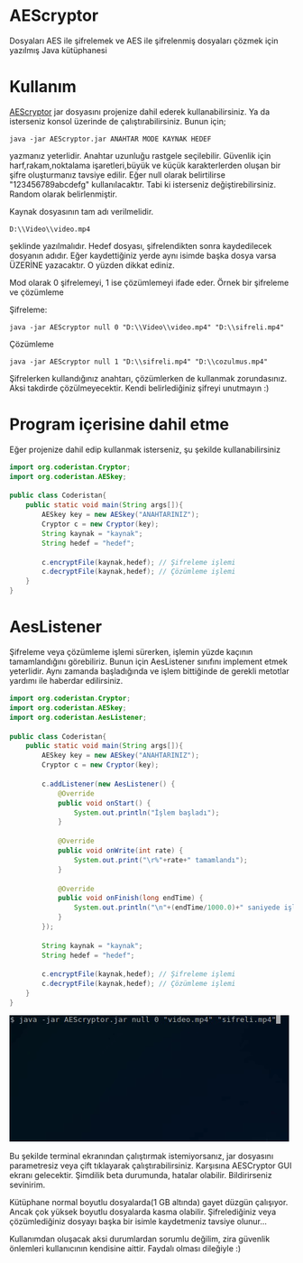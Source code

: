 # AEScryptor
Dosyaları AES ile şifrelemek ve AES ile şifrelenmiş dosyaları çözmek için yazılmış Java kütüphanesi

# Kullanım

[AEScryptor](https://github.com/coderistan/AEScryptor/blob/master/dist/AEScryptor.jar) jar dosyasını projenize dahil ederek kullanabilirsiniz. Ya da isterseniz konsol üzerinde de çalıştırabilirsiniz. Bunun için;

```
java -jar AEScryptor.jar ANAHTAR MODE KAYNAK HEDEF
```

yazmanız yeterlidir. Anahtar uzunluğu rastgele seçilebilir. Güvenlik için harf,rakam,noktalama işaretleri,büyük ve küçük karakterlerden oluşan bir şifre oluşturmanız tavsiye edilir. Eğer null olarak belirtilirse "123456789abcdefg" kullanılacaktır. Tabi ki isterseniz değiştirebilirsiniz. Random olarak belirlenmiştir. 

Kaynak dosyasının tam adı verilmelidir.

```
D:\\Video\\video.mp4
```

şeklinde yazılmalıdır. Hedef dosyası, şifrelendikten sonra kaydedilecek dosyanın adıdır. Eğer kaydettiğiniz yerde aynı isimde başka dosya varsa ÜZERİNE yazacaktır. O yüzden dikkat ediniz. 

Mod olarak 0 şifrelemeyi, 1 ise çözümlemeyi ifade eder. Örnek bir şifreleme ve çözümleme

Şifreleme:
```
java -jar AEScryptor null 0 "D:\\Video\\video.mp4" "D:\\sifreli.mp4"
```

Çözümleme
```
java -jar AEScryptor null 1 "D:\\sifreli.mp4" "D:\\cozulmus.mp4"
```

Şifrelerken kullandığınız anahtarı, çözümlerken de kullanmak zorundasınız. Aksi takdirde çözülmeyecektir. Kendi belirlediğiniz şifreyi unutmayın :)

# Program içerisine dahil etme

Eğer projenize dahil edip kullanmak isterseniz, şu şekilde kullanabilirsiniz

```java
import org.coderistan.Cryptor;
import org.coderistan.AESkey;

public class Coderistan{
    public static void main(String args[]){
        AESkey key = new AESkey("ANAHTARINIZ");
        Cryptor c = new Cryptor(key);
        String kaynak = "kaynak";
        String hedef = "hedef";
        
        c.encryptFile(kaynak,hedef); // Şifreleme işlemi
        c.decryptFile(kaynak,hedef); // Çözümleme işlemi
    }
}
```

# AesListener

Şifreleme veya çözümleme işlemi sürerken, işlemin yüzde kaçının tamamlandığını görebiliriz. Bunun için AesListener sınıfını implement etmek yeterlidir. Aynı zamanda başladığında ve işlem bittiğinde de gerekli metotlar yardımı ile haberdar edilirsiniz.

```java
import org.coderistan.Cryptor;
import org.coderistan.AESkey;
import org.coderistan.AesListener;

public class Coderistan{
    public static void main(String args[]){
        AESkey key = new AESkey("ANAHTARINIZ");
        Cryptor c = new Cryptor(key);
        
        c.addListener(new AesListener() {
            @Override
            public void onStart() {
                System.out.println("İşlem başladı");
            }

            @Override
            public void onWrite(int rate) {
                System.out.print("\r%"+rate+" tamamlandı");
            }

            @Override
            public void onFinish(long endTime) {
                System.out.println("\n"+(endTime/1000.0)+" saniyede işlem tamamlandı");
            }
        });
        
        String kaynak = "kaynak";
        String hedef = "hedef";
        
        c.encryptFile(kaynak,hedef); // Şifreleme işlemi
        c.decryptFile(kaynak,hedef); // Çözümleme işlemi
    }
}

```
![How To Work](https://raw.githubusercontent.com/coderistan/AEScryptor/master/how_to_work.gif)

Bu şekilde terminal ekranından çalıştırmak istemiyorsanız, jar dosyasını parametresiz veya çift tıklayarak çalıştırabilirsiniz. Karşısına AESCryptor GUI ekranı gelecektir. Şimdilik beta durumunda, hatalar olabilir. Bildirirseniz sevinirim.

Kütüphane normal boyutlu dosyalarda(1 GB altında) gayet düzgün çalışıyor. Ancak çok yüksek boyutlu dosyalarda kasma olabilir. Şifrelediğiniz veya çözümlediğiniz dosyayı başka bir isimle kaydetmeniz tavsiye olunur...

Kullanımdan oluşacak aksi durumlardan sorumlu değilim, zira güvenlik önlemleri kullanıcının kendisine aittir. Faydalı olması dileğiyle :)
